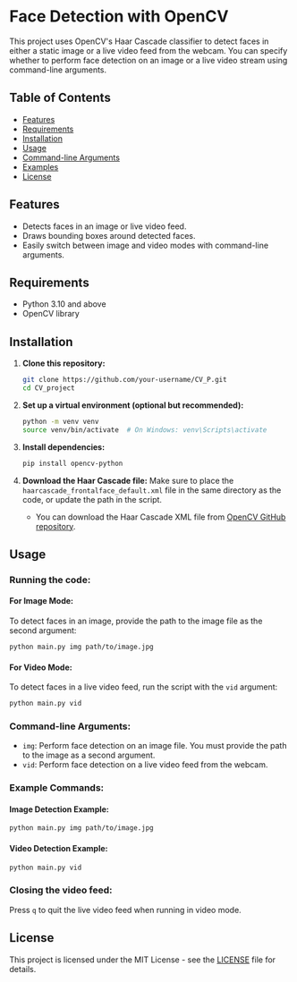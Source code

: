
# Face Detection with OpenCV

This project uses OpenCV's Haar Cascade classifier to detect faces in either a static image or a live video feed from the webcam. You can specify whether to perform face detection on an image or a live video stream using command-line arguments.

## Table of Contents
- [Features](#features)
- [Requirements](#requirements)
- [Installation](#installation)
- [Usage](#usage)
- [Command-line Arguments](#command-line-arguments)
- [Examples](#examples)
- [License](#license)

## Features
- Detects faces in an image or live video feed.
- Draws bounding boxes around detected faces.
- Easily switch between image and video modes with command-line arguments.

## Requirements
- Python 3.10 and above
- OpenCV library

## Installation
1. **Clone this repository:**
   ```bash
   git clone https://github.com/your-username/CV_P.git
   cd CV_project
   ```

2. **Set up a virtual environment (optional but recommended):**
   ```bash
   python -m venv venv
   source venv/bin/activate  # On Windows: venv\Scripts\activate
   ```

3. **Install dependencies:**
   ```bash
   pip install opencv-python
   ```

4. **Download the Haar Cascade file:**
   Make sure to place the `haarcascade_frontalface_default.xml` file in the same directory as the code, or update the path in the script.

   - You can download the Haar Cascade XML file from [OpenCV GitHub repository](https://github.com/opencv/opencv/tree/master/data/haarcascades).

## Usage

### Running the code:

#### For Image Mode:
To detect faces in an image, provide the path to the image file as the second argument:
```bash
python main.py img path/to/image.jpg
```

#### For Video Mode:
To detect faces in a live video feed, run the script with the `vid` argument:
```bash
python main.py vid
```

### Command-line Arguments:
- `img`: Perform face detection on an image file. You must provide the path to the image as a second argument.
- `vid`: Perform face detection on a live video feed from the webcam.

### Example Commands:

#### Image Detection Example:
```bash
python main.py img path/to/image.jpg
```

#### Video Detection Example:
```bash
python main.py vid
```

### Closing the video feed:
Press `q` to quit the live video feed when running in video mode.

## License
This project is licensed under the MIT License - see the [LICENSE](LICENSE) file for details.
